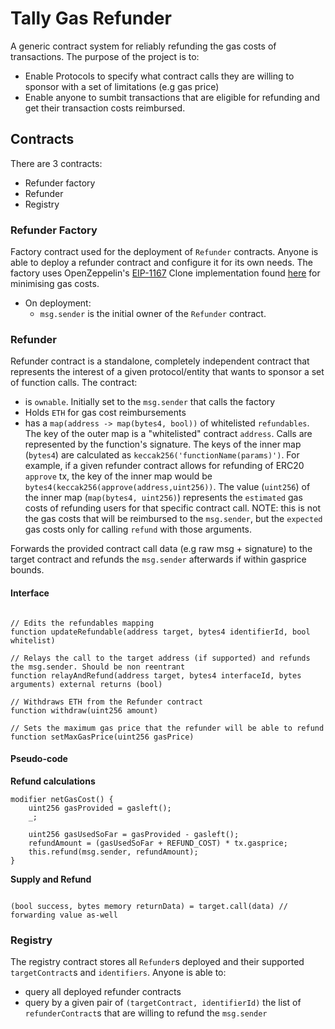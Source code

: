 # Tally Gas Refunder
A generic contract system for reliably refunding the gas costs of transactions. The purpose of the project is to:
- Enable Protocols to specify what contract calls they are willing to sponsor with a set of limitations (e.g gas price)
- Enable anyone to sumbit transactions that are eligible for refunding and get their transaction costs reimbursed.

## Contracts

There are 3 contracts:
-  Refunder factory
-  Refunder
-  Registry

### Refunder Factory
Factory contract used for the deployment of `Refunder` contracts. Anyone is able to deploy a refunder contract and configure it for its own needs.
The factory uses OpenZeppelin's [EIP-1167](https://eips.ethereum.org/EIPS/eip-1167) Clone implementation found [here](https://github.com/OpenZeppelin/openzeppelin-contracts/blob/master/contracts/proxy/Clones.sol) for minimising gas costs.
- On deployment:
  - `msg.sender` is the initial owner of the `Refunder` contract.  

### Refunder
Refunder contract is a standalone, completely independent contract that represents the interest of a given protocol/entity that wants to sponsor a set of function calls.
The contract:
- is `ownable`. Initially set to the `msg.sender` that calls the factory
- Holds `ETH` for gas cost reimbursements
- has a `map(address -> map(bytes4, bool))` of whitelisted `refundables`. The key of the outer map is a "whitelisted" contract `address`. Calls are represented by the function's signature. The keys of the inner map (`bytes4`) are calculated as `keccak256('functionName(params)')`. For example, if a given refunder contract allows for refunding of ERC20 `approve` tx, the key of the inner map would be `bytes4(keccak256(approve(address,uint256))`. The value (`uint256`) of the inner map (`map(bytes4, uint256)`) represents the `estimated` gas costs of refunding users for that specific contract call. NOTE: this is not the gas costs that will be reimbursed to the `msg.sender`, but the `expected` gas costs only for calling `refund` with those arguments. 

Forwards the provided contract call data (e.g raw msg + signature) to the target contract and refunds the `msg.sender` afterwards if within gasprice bounds.

#### Interface

```Solidity

// Edits the refundables mapping
function updateRefundable(address target, bytes4 identifierId, bool whitelist)

// Relays the call to the target address (if supported) and refunds the msg.sender. Should be non reentrant
function relayAndRefund(address target, bytes4 interfaceId, bytes arguments) external returns (bool)

// Withdraws ETH from the Refunder contract
function withdraw(uint256 amount)

// Sets the maximum gas price that the refunder will be able to refund
function setMaxGasPrice(uint256 gasPrice) 

```

#### Pseudo-code

**Refund calculations**

```Solidity
modifier netGasCost() {
    uint256 gasProvided = gasleft();
    _;
    
    uint256 gasUsedSoFar = gasProvided - gasleft();
    refundAmount = (gasUsedSoFar + REFUND_COST) * tx.gasprice;
    this.refund(msg.sender, refundAmount);
}
```
 
**Supply and Refund**

```Solidity

(bool success, bytes memory returnData) = target.call(data) // forwarding value as-well

```

### Registry

The registry contract stores all `Refunder`s deployed and their supported `targetContract`s and `identifiers`. Anyone is able to:
- query all deployed refunder contracts
- query by a given pair of `(targetContract, identifierId)` the list of `refunderContract`s that are willing to refund the `msg.sender`
